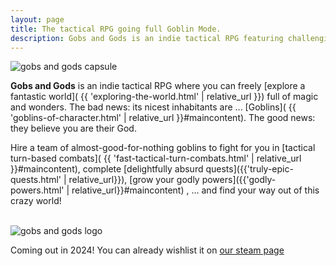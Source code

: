 ```yaml
---
layout: page
title: The tactical RPG going full Goblin Mode.
description: Gobs and Gods is an indie tactical RPG featuring challenging turn-by-turn combats and comically absurd quests. Arriving on Steam in 2024.
---
```



<img class="leftimage" src="{{ 'assets/images/steamjpg/store_capsule_vertical.jpg' | relative_url }}" alt="gobs and gods capsule"/>

**Gobs and Gods** is an indie tactical RPG where you can freely [explore a fantastic world]( {{ 'exploring-the-world.html' | relative_url }}) full of magic and wonders.
The bad news: its nicest inhabitants are ... [Goblins]( {{ 'goblins-of-character.html' | relative_url }}#maincontent). 
The good news: they believe you are their God.

Hire a team of almost-good-for-nothing goblins to fight for you in [tactical turn-based combats]( {{ 'fast-tactical-turn-combats.html' | relative_url }}#maincontent), complete [delightfully absurd quests]({{'truly-epic-quests.html' | relative_url}}), [grow your godly powers]({{'godly-powers.html' | relative_url}}#maincontent)
, ... and find your way out of this crazy world!

<div class="cleardiv"></div>
<br>
<img class="rightimage" src="{{ 'assets/images/steamjpg/store_capsule_header.jpg' | relative_url }}" alt="gobs and gods logo"/>

Coming out in 2024! You can already wishlist it on [our steam page](https://store.steampowered.com/app/2506900/Gobs_and_Gods/)

<div class="cleardiv"></div>
